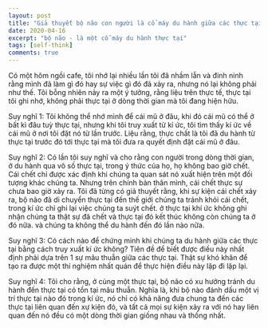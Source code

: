 ```yaml
---
layout: post
title: "Giả thuyết bộ não con người là cổ máy du hành giữa các thực tại"
date: 2020-04-16
excerpt: "bộ não - là một cỗ máy du hành thực tại"
tags: [self-think]
comments: true
---
```


Có một hôm ngồi cafe, tôi nhớ lại nhiều lần tôi đã nhầm lẫn và đinh ninh rằng mình đã làm gì đó hay sự việc gì đó đã xảy ra, nhưng nó lại không phải như thế. Tôi bỗng nhiên nảy ra một ý tưởng, rằng liệu trên thực tế, thực tại tôi ghi nhớ, không phải thực tại ở dòng thời gian mà tôi đang hiện hữu.

Suy nghĩ 1: Tôi không thể nhớ mình để cái mũ ở đâu, khi đó cái mũ có thể ở bất kì đâu tuỳ thực tại, nhưng khi tôi truy xuất từ kí ức, tôi tìm thấy kí ức về cái mũ ở nơi tôi đặt nó từ lần trước. Liệu rằng, thực chất là tôi đã du hành từ thực tại trước đó tới thực tại mà tôi đưa ra quyết định đặt cái mũ ở đâu. 

Suy nghĩ 2: Có lần tôi suy nghĩ và cho rằng con người trong dòng thời gian, ở du hành qua vô số thực tại, trong ý thức của họ, họ không bao giờ chết. Cái chết chỉ được xác định khi chúng ta quan sát nó xuất hiện trên một đối tượng khác chúng ta. Nhưng trên chính bản thân mình, cái chết thực sự chưa bao giờ xảy ra. Tôi đã từng có giả thuyết rằng, khi sự kiện cái chết xảy ra, bộ não đã di chuyển thực tại đến thế giới chúng ta tránh khỏi cái chết, trong kí ức chỉ ghi lại việc chúng ta suýt chết. ở thực tại khí ức không ghi nhận chúng ta thật sự đã chết và thực tại đó kết thúc không còn chúng ta ở đó nữa. và chúng ta không thể du hành đến đó lần nào nữa. 

Suy nghĩ 3: Có cách nào để chứng minh khi chúng ta du hành giữa các thực tại bằng cách truy xuất kí ức không? Tiên đề để biết được điều này nhất định phải dựa trên 1 sự mâu thuẫn giữa các thực tại. Thật sự khó khăn để tạo ra được một thí nghiệm nhất quán để thực hiện điều này lặp đi lặp lại.

Suy nghĩ 4: Tôi cho rằng, ở cùng một thực tại, bộ não có xu hướng tránh du hành đến thực tại có tồn tại mâu thuẫn. Nghĩa là, khi bộ nào đánh dấu một vị trí thực tại nào đó trong kí ức, nó chỉ có khả năng đưa chung ta đến các thực tại liên quan đến xự kiện đó, và tất cả mọi sự kiện xảy ra với nó hay liên quan đến nó đều có một dòng thời gian giống nhau và thống nhất.